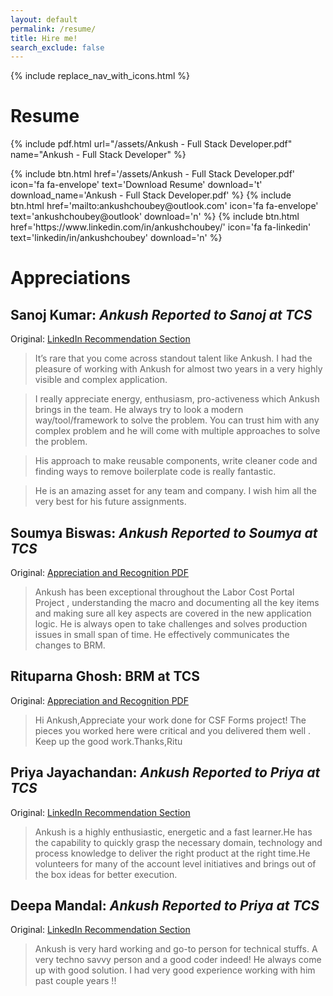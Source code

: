 ```yaml
---
layout: default
permalink: /resume/
title: Hire me!
search_exclude: false
---
```

{% include replace_nav_with_icons.html %}

# Resume

{% include pdf.html url="/assets/Ankush - Full Stack Developer.pdf" name="Ankush - Full Stack Developer" %}

<div style='display: flex; justify-content:center; align-items: center; gap: 10px; flex-wrap: wrap;'>
    {% include btn.html href='/assets/Ankush - Full Stack Developer.pdf' icon='fa fa-envelope' text='Download Resume' download='t' download_name='Ankush - Full Stack Developer.pdf' %}
    {% include btn.html href='mailto:ankushchoubey@outlook.com' icon='fa fa-envelope' text='ankushchoubey@outlook' download='n' %}
    {% include btn.html href='https://www.linkedin.com/in/ankushchoubey/' icon='fa fa-linkedin' text='linkedin/in/ankushchoubey' download='n' %}
</div>

# Appreciations

## **Sanoj Kumar**: *Ankush Reported to Sanoj at TCS*

Original: [LinkedIn Recommendation Section](https://www.linkedin.com/in/ankush-choubey-5a8078213/)

> It’s rare that you come across standout talent like Ankush. I had the pleasure of working with Ankush for almost two years in a very highly visible and complex application.

> I really appreciate energy, enthusiasm, pro-activeness which Ankush brings in the team. He always try to look a modern way/tool/framework to solve the problem. You can trust him with any complex problem and he will come with multiple approaches to solve the problem.

> His approach to make reusable components, write cleaner code and finding ways to remove boilerplate code is really fantastic.

> He is an amazing asset for any team and company. I wish him all the very best for his future assignments.

## **Soumya Biswas**: *Ankush Reported to Soumya at TCS*

Original: [Appreciation and Recognition PDF](https://drive.google.com/file/d/1RjjOTHrZrB_gaFMMYY4wEQIQmI7rruCI/view?usp=sharing)

> Ankush has been exceptional throughout the Labor Cost Portal Project , understanding the macro and documenting all the key items and making sure all key aspects are covered in the new application logic. He is always open to take challenges and solves production issues in small span of time. He effectively communicates the changes to BRM. 

## **Rituparna Ghosh**: BRM at TCS

Original: [Appreciation and Recognition PDF](https://drive.google.com/file/d/1FGqEI8FsL4Hgj8cvfaIpDtjKe8g2aeqH/view?usp=sharing)

> Hi Ankush,Appreciate your work done for CSF Forms project! The pieces you worked here were critical and you delivered them well . Keep up the good work.Thanks,Ritu

## **Priya Jayachandan**: *Ankush Reported to Priya at TCS*

Original: [LinkedIn Recommendation Section](https://www.linkedin.com/in/ankush-choubey-5a8078213/)

> Ankush is a highly enthusiastic, energetic and a fast learner.He has the capability to quickly grasp the necessary domain, technology and process knowledge to deliver the right product at the right time.He volunteers for many of the account level initiatives and brings out of the box ideas for better execution.

## **Deepa Mandal**: *Ankush Reported to Priya at TCS*

Original: [LinkedIn Recommendation Section](https://www.linkedin.com/in/ankush-choubey-5a8078213/)

> Ankush is very hard working and go-to person for technical stuffs. A very techno savvy person and a good coder indeed! He always come up with good solution. I had very good experience working with him past couple years !!